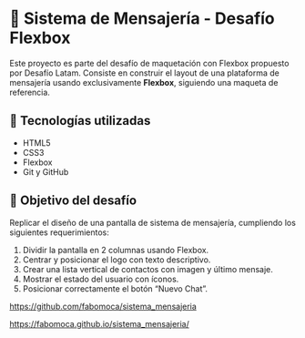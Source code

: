 # 💬 Sistema de Mensajería - Desafío Flexbox

Este proyecto es parte del desafío de maquetación con Flexbox propuesto por Desafío Latam. Consiste en construir el layout de una plataforma de mensajería usando exclusivamente **Flexbox**, siguiendo una maqueta de referencia.


## 🧰 Tecnologías utilizadas

- HTML5
- CSS3
- Flexbox
- Git y GitHub

## 🎯 Objetivo del desafío

Replicar el diseño de una pantalla de sistema de mensajería, cumpliendo los siguientes requerimientos:

1. Dividir la pantalla en 2 columnas usando Flexbox.
2. Centrar y posicionar el logo con texto descriptivo.
3. Crear una lista vertical de contactos con imagen y último mensaje.
4. Mostrar el estado del usuario con íconos.
5. Posicionar correctamente el botón “Nuevo Chat”.

https://github.com/fabomoca/sistema_mensajeria

https://fabomoca.github.io/sistema_mensajeria/


